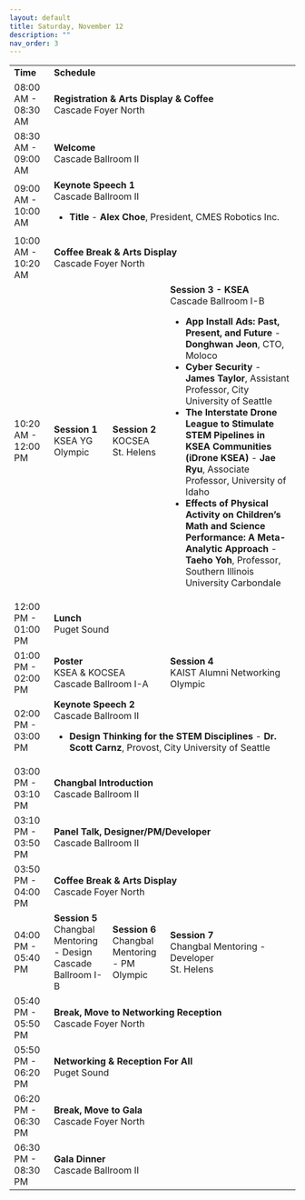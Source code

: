 ```yaml
---
layout: default
title: Saturday, November 12
description: ""
nav_order: 3
---
```


<table>
  <tr>
    <td><b>Time</b></td>
    <td colspan="3"><b>Schedule</b></td>
  </tr>
  <tr>
    <td>08:00 AM - 08:30 AM</td>
    <td colspan="3">
        <b>Registration & Arts Display & Coffee</b>
        <br>
        Cascade Foyer North
    </td>
  </tr>
  <tr>
    <td>08:30 AM - 09:00 AM</td>
    <td colspan="3">
        <b>Welcome</b>
        <br>
        Cascade Ballroom II
    </td>
  </tr>
  <tr>
    <td>09:00 AM - 10:00 AM</td>
    <td colspan="3">
        <b>Keynote Speech 1</b>
        <br>
        Cascade Ballroom II
        <br>
        <ul>
          <li>
            <b>Title</b> - <b>Alex Choe</b>, President, CMES Robotics Inc.
          </li>
        </ul>
    </td>
  </tr>
  <tr>
    <td>10:00 AM - 10:20 AM</td>
    <td colspan="3">
        <b>Coffee Break & Arts Display</b>
        <br>
        Cascade Foyer North
    </td>
  </tr>
  <tr>
    <td>10:20 AM - 12:00 PM</td>
    <td>
        <b>Session 1</b>
        <br>
        KSEA YG
        <br>
        Olympic
    </td>
    <td>
        <b>Session 2</b>
        <br>
        KOCSEA
        <br>
        St. Helens
    </td>
    <td>
        <b>Session 3 - KSEA</b>
        <br>
        Cascade Ballroom I-B
        <ul>
          <li>
            <b>App Install Ads: Past, Present, and Future</b> - <b>Donghwan Jeon</b>, CTO, Moloco
          </li>
          <li>
            <b>Cyber Security</b> - <b>James Taylor</b>, Assistant Professor, City University of Seattle
          </li>
          <li>
            <b>The Interstate Drone League to Stimulate STEM Pipelines in KSEA Communities (iDrone KSEA)</b> - <b>Jae Ryu</b>, Associate Professor, University of Idaho
          </li>
          <li>
            <b>Effects of Physical Activity on Children’s Math and Science Performance: A Meta-Analytic Approach</b> - <b>Taeho Yoh</b>, Professor, Southern Illinois University Carbondale
          </li>
        </ul>
    </td>
  </tr>
  <tr>
    <td>12:00 PM - 01:00 PM</td>
    <td colspan="3">
        <b>Lunch</b>
        <br>
        Puget Sound
    </td>
  </tr>
  <tr>
    <td>01:00 PM - 02:00 PM</td>
    <td colspan="2">
        <b>Poster</b>
        <br>
        KSEA & KOCSEA
        <br>
        Cascade Ballroom I-A
    </td>
    <td>
        <b>Session 4</b>
        <br>
        KAIST Alumni Networking
        <br>
        Olympic
    </td>
  </tr>
  <tr>
    <td>02:00 PM - 03:00 PM</td>
    <td colspan="3">
        <b>Keynote Speech 2</b>
        <br>
        Cascade Ballroom II
        <br>
        <ul>
          <li>
            <b>Design Thinking for the STEM Disciplines</b> - <b>Dr. Scott Carnz</b>, Provost, City University of Seattle
          </li>
        </ul>
    </td>
  </tr>
  <tr>
    <td>03:00 PM - 03:10 PM</td>
    <td colspan="3">
        <b>Changbal Introduction</b>
        <br>
        Cascade Ballroom II
    </td>
  </tr>
  <tr>
    <td>03:10 PM - 03:50 PM</td>
    <td colspan="3">
        <b>Panel Talk, Designer/PM/Developer</b>
        <br>
        Cascade Ballroom II
    </td>
  </tr>
  <tr>
    <td>03:50 PM - 04:00 PM</td>
    <td colspan="3">
        <b>Coffee Break & Arts Display</b>
        <br>
        Cascade Foyer North
    </td>
  </tr>
  <tr>
    <td>04:00 PM - 05:40 PM</td>
    <td>
        <b>Session 5</b>
        <br>
        Changbal Mentoring - Design
        <br>
        Cascade Ballroom I-B
    </td>
    <td>
        <b>Session 6</b>
        <br>
        Changbal Mentoring - PM
        <br>
        Olympic
    </td>
    <td>
        <b>Session 7</b>
        <br>
        Changbal Mentoring - Developer
        <br>
        St. Helens
    </td>
  </tr>
  <tr>
    <td>05:40 PM - 05:50 PM</td>
    <td colspan="3">
        <b>Break, Move to Networking Reception</b>
        <br>
        Cascade Foyer North
    </td>
  </tr>
  <tr>
    <td>05:50 PM - 06:20 PM</td>
    <td colspan="3">
        <b>Networking & Reception For All</b>
        <br>
        Puget Sound
    </td>
  </tr>
  <tr>
    <td>06:20 PM - 06:30 PM</td>
    <td colspan="3">
        <b>Break, Move to Gala</b>
        <br>
        Cascade Foyer North
    </td>
  </tr>
  <tr>
    <td>06:30 PM - 08:30 PM</td>
    <td colspan="3">
        <b>Gala Dinner</b>
        <br>
        Cascade Ballroom II
    </td>
  </tr>
</table>